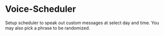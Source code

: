 # Voice-Scheduler
Setup scheduler to speak out custom messages at select day and time. You may also pick a phrase to be randomized.
